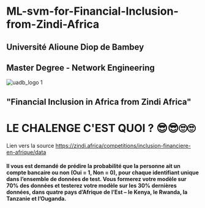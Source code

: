 # ML-svm-for-Financial-Inclusion-from-Zindi-Africa
## Université Alioune Diop de Bambey
## Master Degree - Network Engineering
![uadb_logo 1](https://user-images.githubusercontent.com/80549619/202878775-ffc84429-cf70-4242-b380-067e6f9dd168.png)

## "Financial Inclusion in Africa from Zindi Africa"
# LE CHALENGE C'EST QUOI ? 😎😎🙄🙄
Lien vers la source https://zindi.africa/competitions/inclusion-financiere-en-afrique/data

#### Il vous est demandé de prédire la probabilité que la personne ait un compte bancaire ou non (Oui = 1, Non = 0), pour chaque identifiant unique dans l’ensemble de données de test. Vous formerez votre modèle sur 70% des données et testerez votre modèle sur les 30% dernières données, dans quatre pays d’Afrique de l’Est – le Kenya, le Rwanda, la Tanzanie et l’Ouganda.

